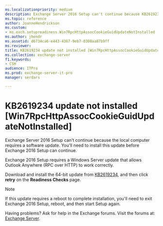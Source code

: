 ```yaml
---
ms.localizationpriority: medium
description: Exchange Server 2016 Setup can't continue because KB2619234 isn't installed on the local Windows server.
ms.topic: reference
author: JoanneHendrickson
ms.custom:
- ms.exch.setupreadiness.Win7RpcHttpAssocCookieGuidUpdateNotInstalled
ms.author: jhendr
ms.assetid: d6734ca6-e443-4367-9eb7-0308aa87b9ff
ms.reviewer:
title: KB2619234 update not installed [Win7RpcHttpAssocCookieGuidUpdateNotInstalled]
ms.collection: exchange-server
f1.keywords:
- CSH
audience: ITPro
ms.prod: exchange-server-it-pro
manager: serdars

---
```


# KB2619234 update not installed [Win7RpcHttpAssocCookieGuidUpdateNotInstalled]

Exchange Server 2016 Setup can't continue because the local computer requires a software update. You'll need to install this update before Exchange 2016 Setup can continue.

Exchange 2016 Setup requires a Windows Server update that allows Outlook Anywhere (RPC over HTTP) to work correctly.

Download and install the 64-bit update from [KB2619234](https://support.microsoft.com/help/2619234), and then click **retry** on the **Readiness Checks** page.

> [!NOTE]
> If this update requires a reboot to complete installation, you'll need to exit Exchange 2016 Setup, reboot, and then start Setup again.

Having problems? Ask for help in the Exchange forums. Visit the forums at: [Exchange Server](https://social.technet.microsoft.com/forums/office/home?category=exchangeserver).
